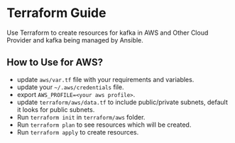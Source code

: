 # Terraform Guide
Use Terraform to create resources for kafka in AWS and Other Cloud Provider and kafka being managed by Ansible.

## How to Use for AWS?
* update `aws/var.tf` file with your requirements and variables.
* update your `~/.aws/credentials` file.
* export `AWS_PROFILE=<your aws profile>`.
* update `terraform/aws/data.tf` to include public/private subnets, default it looks for public subnets.
* Run `terraform init` in `terraform/aws` folder.
* Run `terraform plan` to see resources which will be created.
* Run `terraform apply` to create resources.
